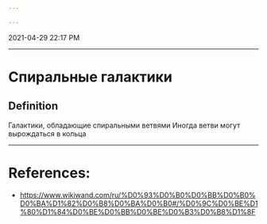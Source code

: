 ```yaml
---

---
```


2021-04-29 22:17 PM
***

# Спиральные галактики
## Definition
Галактики, обладающие спиральными ветвями
Иногда ветви могут вырождаться в кольца
***

# References:
- https://www.wikiwand.com/ru/%D0%93%D0%B0%D0%BB%D0%B0%D0%BA%D1%82%D0%B8%D0%BA%D0%B0#/%D0%9C%D0%BE%D1%80%D1%84%D0%BE%D0%BB%D0%BE%D0%B3%D0%B8%D1%8F